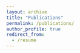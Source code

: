 ```yaml
---
layout: archive
title: "Publications"
permalink: /publications/
author_profile: true
redirect_from:
  - /resume
---
```

